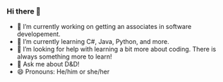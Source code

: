 ### Hi there 👋



- 🔭 I’m currently working on getting an associates in software developement.
- 🌱 I’m currently learning C#, Java, Python, and more.
- 🤔 I’m looking for help with learning a bit more about coding. There is always something more to learn!
- 💬 Ask me about D&D!
- 😄 Pronouns: He/him or she/her

